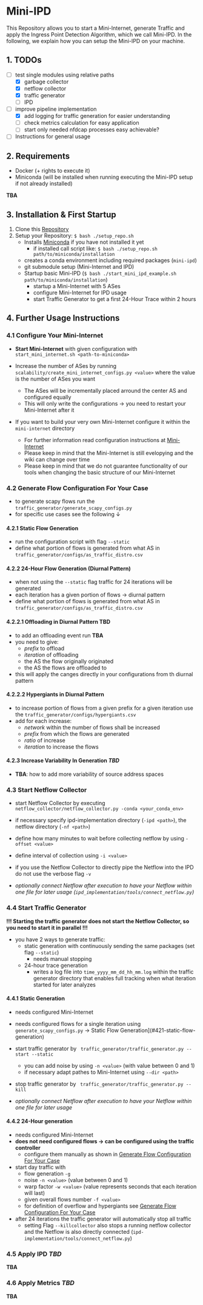 # Mini-IPD

This Repository allows you to start a Mini-Internet, generate Traffic and apply the Ingress Point Detection Algorithm, which we call Mini-IPD. In the following, we explain how you can setup the Mini-IPD on your machine.

## 1. TODOs

- [ ] test single modules using relative paths
    - [x] garbage collector
    - [x] netflow collector
    - [x] traffic generator
    - [ ] IPD
- [ ] improve pipeline implementation
    - [x] add logging for traffic generation for easier understanding
    - [ ] check metrics calculation for easy application
    - [ ] start only needed nfdcap processes easy achievable?
- [ ] Instructions for general usage

## 2. Requirements

- Docker (+ rights to execute it)
- Miniconda (will be installed when running executing the Mini-IPD setup if not already installed)

**TBA**

## 3. Installation & First Startup

1. Clone this [Repository](https://git.informatik.tu-cottbus.de/bergmmax/mini-ipd.git)
2. Setup your Repository: `$ bash ./setup_repo.sh`
    - Installs [Miniconda](https://docs.conda.io/projects/miniconda/en/latest/index.html#) if you have not installed it yet
        - if installed call script like: `$ bash ./setup_repo.sh path/to/miniconda/installation`
    - creates a conda environment including required packages (`mini-ipd`)
    - git submodule setup (Mini-Internet and IPD)
    - Startup basic Mini-IPD (`$ bash ./start_mini_ipd_example.sh path/to/miniconda/installation`)
        - startup a Mini-Internet with 5 ASes
        - configure Mini-Internet for IPD usage
        - start Traffic Generator to get a first 24-Hour Trace within 2 hours

## 4. Further Usage Instructions

### 4.1 Configure Your Mini-Internet

- **Start Mini-Internet** with given configuration with `start_mini_internet.sh <path-to-miniconda>`

- Increase the number of ASes by running `scalability/create_mini_internet_configs.py <value>` where the value is the number of ASes you want
    - The ASes will be incrementally placed arround the center AS and configured equally
    - This will only write the configurations $\rightarrow$ you need to restart your Mini-Internet after it

- If you want to build your very own Mini-Internet configure it within the `mini-internet` directory
    - For further information read configuration instructions at [Mini-Internet](https://github.com/nsg-ethz/mini_internet_project/wiki)
    - Please keep in mind that the Mini-Internet is still evelopying and the wiki can change over time
    - Please keep in mind that we do not guarantee functionality of our tools when changing the basic structure of our Mini-Internet

### 4.2 Generate Flow Configuration For Your Case

- to generate scapy flows run the `traffic_generator/generate_scapy_configs.py`
- for specific use cases see the following $\downarrow$

#### 4.2.1 Static Flow Generation

- run the configuration script with flag `--static`
- define what portion of flows is generated from what AS in `traffic_generator/configs/as_traffic_distro.csv`

#### 4.2.2 24-Hour Flow Generation (Diurnal Pattern)

- when not using the `--static` flag traffic for 24 iterations will be generated
- each iteration has a given portion of flows $\rightarrow$ diurnal pattern
- define what portion of flows is generated from what AS in `traffic_generator/configs/as_traffic_distro.csv`

#### 4.2.2.1 Offloading in Diurnal Pattern **TBD**

- to add an offloading event run **TBA**
- you need to give:
    - *prefix* to offload
    - *iteration* of offloading
    - the AS the flow originally originated
    - the AS the flows are offloaded to
- this will apply the canges directly in your configurations from th diurnal pattern

#### 4.2.2.2 Hypergiants in Diurnal Pattern

- to increase portion of flows from a given prefix for a given iteration use the `traffic_generator/configs/hypergiants.csv`
- add for each increase:
    - *network* within the number of flows shall be increased
    - *prefix* from which the flows are generated
    - *ratio* of increase
    - *iteration* to increase the flows

#### 4.2.3 Increase Variability In Generation *TBD*

- **TBA**: how to add more variability of source address spaces

### 4.3 Start Netflow Collector

- start Netflow Collector by executing `netflow_collector/netflow_collector.py -conda <your_conda_env>`
- if necessary specify ipd-implementation directory (`-ipd <path>`), the netflow directory (`-nf <path>`)
- define how many minutes to wait before collecting netflow by using `-offset <value>`
- define interval of collection using `-i <value>`

- if you use the Netflow Collector to directly pipe the Netflow into the IPD do not use the verbose flag `-v`

- *optionally connect Netflow after execution to have your Netflow within one file for later usage (`ipd_implementation/tools/connect_netflow.py`)*


### 4.4 Start Traffic Generator

**!!! Starting the traffic generator does not start the Netflow Collector, so you need to start it in parallel !!!**

- you have 2 ways to generate traffic:
    - static generation with continuously sending the same packages (set flag `--static`)
        - needs manual stopping
    - 24-hour trace generation
        - writes a log file into `time_yyyy_mm_dd_hh_mm.log` within the traffic generator directory that enables full tracking when what iteration started for later analyzes

#### 4.4.1 Static Generation

- needs configured Mini-Internet
- needs configured flows for a single iteration using `generate_scapy_configs.py` $\rightarrow$ Static Flow Generation](#421-static-flow-generation)
- start traffic generator by ` traffic_generator/traffic_generator.py --start --static`
    - you can add noise by using `-n <value>` (with value between 0 and 1)
    - if necessary adapt pathes to Mini-Internet using `--dir <path>`
- stop traffic generator by ` traffic_generator/traffic_generator.py --kill`

- *optionally connect Netflow after execution to have your Netflow within one file for later usage*

#### 4.4.2 24-Hour generation

- needs configured Mini-Internet
- **does not need configured flows $\rightarrow$ can be configured using the traffic controller**
    - configure them manually as shown in [Generate Flow Configuration For Your Case](#42-generate-flow-configuration-for-your-case)
- start day traffic with
    - flow generation `-g`
    - noise `-n <value>` (value between 0 and 1)
    - warp factor `-w <value>` (value represents seconds that each iteration will last)
    - given overall flows number `-f <value>`
    - for definition of overflow and hypergiants see [Generate Flow Configuration For Your Case](#42-generate-flow-configuration-for-your-case)
- after 24 iterations the traffic generator will automatically stop all traffic
    - setting Flag `--killcollector` also stops a running netflow collector and the Netflow is also directly connected (`ipd-implementation/tools/connect_netflow.py`)

### 4.5 Apply IPD *TBD*

**TBA**

### 4.6 Apply Metrics *TBD*

**TBA**
